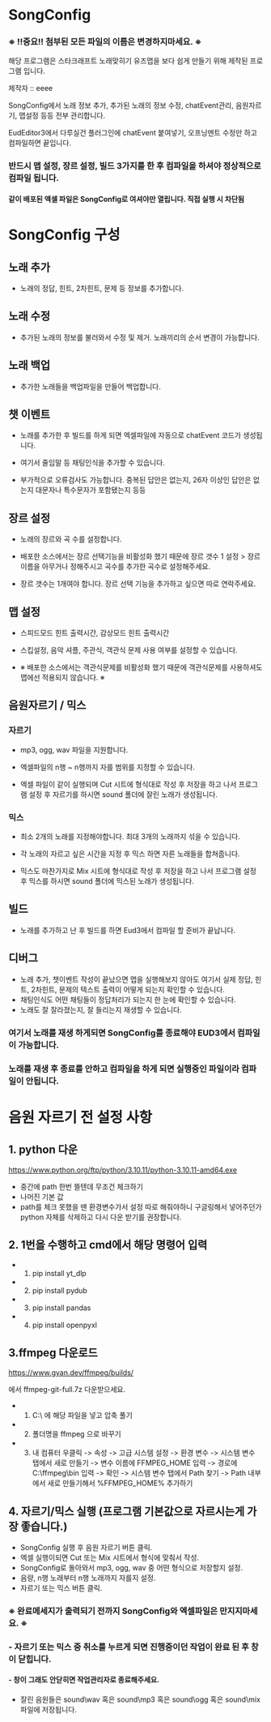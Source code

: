 # SongConfig
### ※ !!중요!! 첨부된 모든 파일의 이름은 변경하지마세요. ※
해당 프로그램은 스타크래프트 노래맞히기 유즈맵을 보다 쉽게 만들기 위해 제작된 프로그램 입니다.

제작자 :: eeee

SongConfig에서 노래 정보 추가, 추가된 노래의 정보 수정, chatEvent관리, 음원자르기, 맵설정 등등 전부 관리합니다.

EudEditor3에서 다루실건 플러그인에 chatEvent 붙여넣기, 오프닝멘트 수정만 하고 컴파일하면 끝입니다.
### 반드시 맵 설정, 장르 설정, 빌드 3가지를 한 후 컴파일을 하셔야 정상적으로 컴파일 됩니다.
#### 같이 배포된 엑셀 파일은 SongConfig로 여셔야만 열립니다. 직접 실행 시 차단됨




# SongConfig 구성
## 노래 추가
- 노래의 정답, 힌트, 2차힌트, 문제 등 정보를 추가합니다.

## 노래 수정
- 추가된 노래의 정보를 불러와서 수정 및 제거. 노래끼리의 순서 변경이 가능합니다.

## 노래 백업
- 추가한 노래들을 백업파일을 만들어 백업합니다.

## 챗 이벤트
- 노래를 추가한 후 빌드를 하게 되면 엑셀파일에 자동으로 chatEvent 코드가 생성됩니다.

- 여기서 줄임말 등 채팅인식을 추가할 수 있습니다.

- 부가적으로 오류검사도 가능합니다. 중복된 답안은 없는지, 26자 이상인 답안은 없는지 대문자나 특수문자가 포함됐는지 등등

## 장르 설정
- 노래의 장르와 곡 수를 설정합니다.

- 배포한 소스에서는 장르 선택기능을 비활성화 했기 때문에 장르 갯수 1 설정 > 장르이름을 아무거나 정해주시고 곡수를 추가한 곡수로 설정해주세요.

- 장르 갯수는 1개여야 합니다. 장르 선택 기능을 추가하고 싶으면 따로 연락주세요.

## 맵 설정
- 스피드모드 힌트 출력시간, 감상모드 힌트 출력시간

- 스킵설정, 음악 셔플, 주관식, 객관식 문제 사용 여부를 설정할 수 있습니다.

- ※ 배포한 소스에서는 객관식문제를 비활성화 했기 때문에 객관식문제를 사용하셔도 맵에선 적용되지 않습니다. ※ 

## 음원자르기 / 믹스
### 자르기
- mp3, ogg, wav 파일을 지원합니다.
- 엑셀파일의 n행 ~ n행까지 자를 범위를 지정할 수 있습니다.

- 엑셀 파일이 같이 실행되며 Cut 시트에 형식대로 작성 후 저장을 하고 나서 프로그램 설정 후 자르기를 하시면 sound 폴더에 잘린 노래가 생성됩니다.
### 믹스
- 최소 2개의 노래를 지정해야합니다. 최대 3개의 노래까지 섞을 수 있습니다.
- 각 노래의 자르고 싶은 시간을 지정 후 믹스 하면 자른 노래들을 합쳐줍니다.

- 믹스도 마찬가지로 Mix 시트에 형식대로 작성 후 저장을 하고 나서 프로그램 설정 후 믹스를 하시면 sound 폴더에 믹스된 노래가 생성됩니다.


## 빌드
- 노래를 추가하고 난 후 빌드를 하면 Eud3에서 컴파일 할 준비가 끝납니다.

## 디버그
- 노래 추가, 챗이벤트 작성이 끝났으면 맵을 실행해보지 않아도 여기서 실제 정답, 힌트, 2차힌트, 문제의 텍스트 출력이 어떻게 되는지 확인할 수 있습니다.
- 채팅인식도 어떤 채팅들이 정답처리가 되는지 한 눈에 확인할 수 있습니다.
- 노래도 잘 잘라졌는지, 잘 들리는지 재생할 수 있습니다.
### 여기서 노래를 재생 하게되면 SongConfig를 종료해야 EUD3에서 컴파일이 가능합니다.
### 노래를 재생 후 종료를 안하고 컴파일을 하게 되면 실행중인 파일이라 컴파일이 안됩니다.

# 음원 자르기 전 설정 사항
## 1. python 다운
https://www.python.org/ftp/python/3.10.11/python-3.10.11-amd64.exe
​
- 중간에 path 한번 뜰텐데 무조건 체크하기
- 나머진 기본 값
- path를 체크 못했을 땐 환경변수가서 설정 따로 해줘야하니 구글링해서 넣어주던가 python 자체를 삭제하고 다시 다운 받기를 권장합니다.
  
## 2. 1번을 수행하고 cmd에서 해당 명령어 입력

- 1) pip install yt_dlp
- 2) pip install pydub
- 3) pip install pandas
- 4) pip install openpyxl

## 3.ffmpeg 다운로드
https://www.gyan.dev/ffmpeg/builds/

에서 ffmpeg-git-full.7z 다운받으세요.

- 1. C:\ 에 해당 파일을 넣고 압축 풀기
- 2. 폴더명을 ffmpeg 으로 바꾸기
- 3. 내 컴퓨터 우클릭 -> 속성 -> 고급 시스템 설정 -> 환경 변수 -> 시스템 변수 탭에서 새로 만들기 -> 변수 이름에 FFMPEG_HOME 입력 -> 경로에 C:\ffmpeg\bin 입력 -> 확인 -> 시스템 변수 탭에서 Path 찾기 
-> Path 내부에서 새로 만들기해서 %FFMPEG_HOME% 추가하기

## 4. 자르기/믹스 실행 (프로그램 기본값으로 자르시는게 가장 좋습니다.)
- SongConfig 실행 후 음원 자르기 버튼 클릭.
- 엑셀 실행이되면 Cut 또는 Mix 시트에서 형식에 맞춰서 작성.
- SongConfig로 돌아와서 mp3, ogg, wav 중 어떤 형식으로 저장할지 설정.
- 음량, n행 노래부터 n행 노래까지 자를지 설정.
- 자르기 또는 믹스 버튼 클릭.

### ※ 완료메세지가 출력되기 전까지 SongConfig와 엑셀파일은 만지지마세요. ※
### - 자르기 또는 믹스 중 취소를 누르게 되면 진행중이던 작업이 완료 된 후 창이 닫힙니다.
#### - 창이 그래도 안닫히면 작업관리자로 종료해주세요.

- 잘린 음원들은 sound\wav 혹은 sound\mp3 혹은 sound\ogg 혹은 sound\mix 파일에 저장됩니다.

